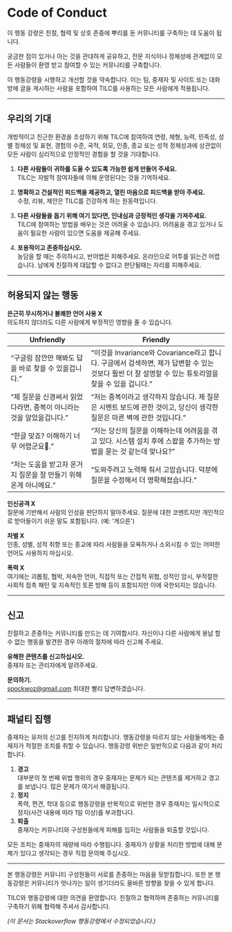# Code of Conduct
이 행동 강령은 친절, 협력 및 상호 존중에 뿌리를 둔 커뮤니티를 구축하는 데 도움이 됩니다.

궁금한 점이 있거나 아는 것을 관대하게 공유하고, 전문 지식이나 정체성에 관계없이 모든 사람들이 환영 받고 참여할 수 있는 커뮤니티를 구축합니다.

이 행동강령을 시행하고 개선할 것을 약속합니다. 이는 팀, 중재자 및 사이트 또는 대화방에 글을 게시하는 사람을 포함하여 TILC를 사용하는 모든 사람에게 적용됩니다.

----

## 우리의 기대

개방적이고 친근한 환경을 조성하기 위해 TILC에 참여하여 연령, 체형, 능력, 민족성, 성별 정체성 및 표현, 경험의 수준, 국적, 외모, 인종, 종교 또는 성적 정체성과에 상관없이 모든 사람이 심리적으로 안정적인 경험을 할 것을 기대합니다.

1. **다른 사람들이 귀하를 도울 수 있도록 가능한 쉽게 만들어 주세요.**  
TILC는 자발적 참여자들에 의해 운영된다는 것을 기억하세요.

2. **명확하고 건설적인 피드백을 제공하고, 열린 마음으로 피드백을 받아 주세요.**  
수정, 리뷰, 제안은 TILC를 건강하게 하는 원동력입니다.

3. **다른 사람들을 돕기 위해 여기 있다면, 인내심과 긍정적인 생각을 가져주세요.**  
TILC에 참여하는 방법을 배우는 것은 어려울 수 있습니다. 어려움을 겪고 있거나 도움이 필요한 사람이 있으면 도움을 제공해 주세요.

4. **포용적이고 존중하십시오.**  
농담을 할 때는 주의하시고, 반어법은 피해주세요. 온라인으로 어투를 읽는건 어렵습니다. 남에게 친절하게 대답할 수 없다고 판단될때는 자리를 피해주세요.


----


## 허용되지 않는 행동

**은근히 무시하거나 불쾌한 언어 사용 X**  
의도하지 않더라도 다른 사람에게 부정적인 영향을 줄 수 있습니다.


| Unfriendly        | Friendly           |
| ------------- |-------------|
| “구글링 잠깐만 해봐도 답을 바로 찾을 수 있을겁니다.”      | “이것을 Invariance와 Covariance라고 합니다. 구글에서 검색하면, 제가 답변할 수 있는 것보다 훨씬 더 잘 설명할 수 있는 튜토리얼을 찾을 수 있을 겁니다.” |
| “제 질문을 신경써서 읽었다라면, 중복이 아니라는 것을 알았을겁니다.”      | “저는 중복이라고 생각하지 않습니다. 제 질문은 시멘트 보드에 관한 것이고, 당신이 생각한 질문은 마른 벽에 관한 것입니다.”      |
| “한글 맞죠? 이해하기 너무 어렵군요.” | “저는 당신의 질문을 이해하는데 어려움을 겪고 있다. 시스템 설치 후에 스왑을 추가하는 방법을 묻는 것 같는데 맞나요?”      |
| “저는 도움을 받고자 온거지 질문을 잘 만들기 위해 온게 아니에요.” | “도와주려고 노력해 줘서 고맙습니다. 덕분에 질문을 수정해서 더 명확해졌습니다.” |

**인신공격 X**  
질문에 기반해서 사람의 인성을 판단하지 말아주세요. 질문에 대한 코멘트지만 개인적으로 받아들이기 쉬운 말도 포함됩니다. (예: '게으른')

**차별 X**  
인종, 성별, 성적 취향 또는 종교에 따라 사람들을 모욕하거나 소외시킬 수 있는 어떠한 언어도 사용하지 마십시오.

**폭력 X**  
여기에는 괴롭힘, 협박, 저속한 언어, 직접적 또는 간접적 위협, 성적인 암시, 부적절한 사회적 접촉 패턴 및 지속적인 토론 방해 등이 포함되지만 이에 국한되지는 않습니다.


----


## 신고
친절하고 존중하는 커뮤니티를 만드는 데 기여합시다. 자신이나 다른 사람에게 용납 할 수 없는 행동을 발견한 경우 아래의 절차에 따라 신고해 주세요.

**유해한 콘텐츠를 신고하십시오.**  
중재자 또는 관리자에게 알려주세요.

**문의하기.**  
spockwoz@gmail.com 최대한 빨리 답변하겠습니다.


----


## 패널티 집행

중재자는 유저의 신고를 진지하게 처리합니다. 행동강령을 따르지 않는 사람들에게는 중재자가 적절한 조치를 취할 수 있습니다. 행동강령 위반은 일반적으로 다음과 같이 처리합니다.

1. **경고**  
대부분의 첫 번째 위법 행위의 경우 중재자는 문제가 되는 콘텐츠를 제거하고 경고를 보냅니다. 많은 문제가 여기서 해결됩니다.
2. **정지**  
폭력, 편견, 학대 등으로 행동강령을 반복적으로 위반한 경우 중재자는 일시적으로 정지(사건 내용에 따라 1일 이상)를 부과합니다.
3. **퇴출**  
중재자는 커뮤니티와 구성원들에게 피해를 입히는 사람들을 퇴출할 것입니다.

모든 조치는 중재자의 재량에 따라 수행됩니다. 중재자가 상황을 처리한 방법에 대해 문제가 있다고 생각되는 경우 직접 문의해 주십시오.

----

본 행동강령은 커뮤니티 구성원들이 서로를 존중하는 마음을 뒷받침합니다. 또한 본 행동강령은 커뮤니티가 엇나가는 일이 생기더라도 올바른 방향을 찾을 수 있게 합니다.

TILC와 행동강령에 대한 의견을 환영합니다. 친절하고 협력하며 존중하는 커뮤니티를 구축하기 위해 협력해 주셔서 감사합니다.

*(이 문서는 Stackoverflow 행동강령에서 수정되었습니다.)*
